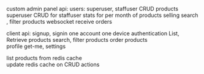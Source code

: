 custom admin panel api:
	users: superuser, staffuser
	CRUD products
	superuser CRUD for staffuser
	stats for per month of products selling
	search , filter products
	websocket receive orders	
	

client api:
	signup, signin
	one account one device authentication
	List, Retrieve products
	search, filter products
	order products		
	profile get-me, settings


list products from redis cache	
update redis cache on CRUD actions	